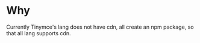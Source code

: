 # Why

Currently Tinymce's lang does not have cdn, all create an npm package, so that all lang supports cdn.
